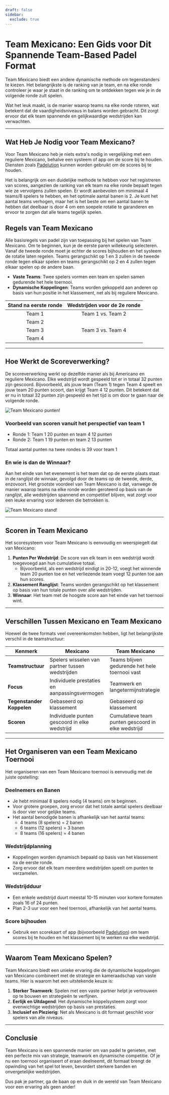 ```yaml
---
draft: false
sidebar:
  exclude: true
---
```

# Team Mexicano: Een Gids voor Dit Spannende Team-Based Padel Format

Team Mexicano biedt een andere dynamische methode om tegenstanders te kiezen. Het belangrijkste is de ranking van je team, en na elke ronde controleer je waar je staat in de ranking om te ontdekken tegen wie je in de volgende ronde zult spelen.

Wat het leuk maakt, is de manier waarop teams na elke ronde roteren, wat betekent dat de vaardigheidsniveaus in balans worden gebracht. Dit zorgt ervoor dat elk team spannende en gelijkwaardige wedstrijden kan verwachten.

---

## Wat Heb Je Nodig voor Team Mexicano?

Voor Team Mexicano heb je niets extra's nodig in vergelijking met een reguliere Mexicano, behalve een systeem of app om de score bij te houden. Diensten zoals [Padelution](https://www.padelution.com/americano) kunnen worden gebruikt om de scores bij te houden.

Het is belangrijk om een duidelijke methode te hebben voor het registreren van scores, aangezien de ranking van elk team na elke ronde bepaalt tegen wie ze vervolgens zullen spelen. Er wordt aanbevolen om minimaal 4 teams/8 spelers te hebben, en het optimale aantal banen is 2. Je kunt het aantal teams verhogen, maar het is het beste om een aantal banen te hebben dat deelbaar is door 4 om een soepele rotatie te garanderen en ervoor te zorgen dat alle teams tegelijk spelen.

## Regels van Team Mexicano

Alle basisregels van padel zijn van toepassing bij het spelen van Team Mexicano. Om te beginnen, kun je de eerste paren willekeurig selecteren. Vanaf de tweede ronde moet je echter de scores bijhouden en het systeem de rotatie laten regelen. Teams gerangschikt op 1 en 3 zullen in de tweede ronde tegen elkaar spelen en teams gerangschikt op 2 en 4 zullen tegen elkaar spelen op de andere baan.

- **Vaste Teams**: Twee spelers vormen een team en spelen samen gedurende het hele toernooi.
- **Dynamische Koppelingen**: Teams worden gekoppeld aan anderen op basis van hun positie in het klassement, net als bij reguliere Mexicano.

| Stand na eerste ronde | Wedstrijden voor de 2e ronde |
|:---------------------:|:---------------------------:|
|         Team 1        |   Team 1 vs. Team 2         |
|         Team 2        |                             |
|         Team 3        |   Team 3 vs. Team 4         |
|         Team 4        |                             |

---

## Hoe Werkt de Scoreverwerking?

De scoreverwerking werkt op dezelfde manier als bij Americano en reguliere Mexicano. Elke wedstrijd wordt gespeeld tot er in totaal 32 punten zijn gescoord. Bijvoorbeeld, als jouw team (Team 1) tegen Team 4 speelt en jouw team 20 punten scoort, dan krijgt Team 4 12 punten. Dit betekent dat er nu in totaal 32 punten zijn gespeeld en het tijd is om door te gaan naar de volgende ronde.

![Team Mexicano punten!](/nl/images/team-mexicano-scores.png "Team Mexicano punten!")

### Voorbeeld van scoren vanuit het perspectief van team 1
- Ronde 1: Team 1 20 punten en team 4 12 punten
- Ronde 2: Team 1 19 punten en team 2 13 punten

Totaal aantal punten na twee rondes is 39 voor team 1

### En wie is dan de Winnaar?
Aan het einde van het evenement is het team dat op de eerste plaats staat in de ranglijst de winnaar, gevolgd door de teams op de tweede, derde, enzovoort. Het grootste voordeel van Team Mexicano is dat, vanwege de manier waarop teams na elke ronde worden geroteerd op basis van de ranglijst, alle wedstrijden spannend en competitief blijven, wat zorgt voor een leuke ervaring voor iedereen die betrokken is.

![Team Mexicano stand!](/nl/images/team-mexicano-standing.png "Team Mexicano stand")

---

## Scoren in Team Mexicano

Het scoresysteem voor Team Mexicano is eenvoudig en weerspiegelt dat van Mexicano:

1. **Punten Per Wedstrijd**: De score van elk team in een wedstrijd wordt toegevoegd aan hun cumulatieve totaal.
   - Bijvoorbeeld, als een wedstrijd eindigt in 20-12, voegt het winnende team 20 punten toe en het verliezende team voegt 12 punten toe aan hun scores.
2. **Klassement Ranglijst**: Teams worden gerangschikt op het klassement op basis van hun totale punten over alle wedstrijden.
3. **Winnaar**: Het team met de hoogste score aan het einde van het toernooi wint.

---

## Verschillen Tussen Mexicano en Team Mexicano

Hoewel de twee formats veel overeenkomsten hebben, ligt het belangrijkste verschil in de teamstructuur:

| **Kenmerk**            | **Mexicano**                                     | **Team Mexicano**                                  |
|------------------------|-------------------------------------------------|---------------------------------------------------|
| **Teamstructuur**      | Spelers wisselen van partner tussen wedstrijden  | Teams blijven gedurende het hele toernooi vast     |
| **Focus**              | Individuele prestaties en aanpassingsvermogen    | Teamwerk en langetermijnstrategie                  |
| **Tegenstander Koppelen**| Gebaseerd op klassement                        | Gebaseerd op klassement                            |
| **Scoren**             | Individuele punten gescoord in elke wedstrijd    | Cumulatieve team punten gescoord in elke wedstrijd |

---

## Het Organiseren van een Team Mexicano Toernooi

Het organiseren van een Team Mexicano toernooi is eenvoudig met de juiste opstelling:

### Deelnemers en Banen
- Je hebt minimaal 8 spelers nodig (4 teams) om te beginnen.
- Voor grotere groepen, zorg ervoor dat het totale aantal spelers deelbaar is door vier voor gelijke teams.
- Het aantal benodigde banen is afhankelijk van het aantal teams:
  - 4 teams (8 spelers) = 2 banen
  - 6 teams (12 spelers) = 3 banen
  - 8 teams (16 spelers) = 4 banen

### Wedstrijdplanning
- Koppelingen worden dynamisch bepaald op basis van het klassement na de eerste ronde.
- Zorg ervoor dat elk team meerdere wedstrijden speelt om punten te verzamelen.

### Wedstrijdduur
- Een enkele wedstrijd duurt meestal 10-15 minuten voor kortere formaten zoals 16 of 24 punten.
- Plan 2-3 uur voor een heel toernooi, afhankelijk van het aantal teams.

### Score bijhouden
- Gebruik een scorekaart of app (bijvoorbeeld [Padelution](https://www.padelution.com/americano)) om team scores bij te houden en het klassement bij te werken na elke wedstrijd.

---

## Waarom Team Mexicano Spelen?

Team Mexicano biedt een unieke ervaring die de dynamische koppelingen van Mexicano combineert met de strategie en kameraadschap van vaste teams. Hier is waarom het een uitstekende keuze is:

1. **Sterker Teamwerk**: Spelen met een vaste partner helpt je vertrouwen op te bouwen en strategieën te verfijnen.
2. **Eerlijk en Uitdagend**: Het dynamische koppelsysteem zorgt voor evenwichtige wedstrijden op basis van prestaties.
3. **Inclusief en Plezierig**: Net als Mexicano is dit formaat geschikt voor spelers van alle niveaus.

---

## Conclusie

Team Mexicano is een spannende manier om van padel te genieten, met een perfecte mix van strategie, teamwork en dynamische competitie. Of je nu een toernooi organiseert of eraan deelneemt, dit formaat brengt de opwinding van het spel tot leven, bevordert sterkere banden en onvergetelijke wedstrijden.

Dus pak je partner, ga de baan op en duik in de wereld van Team Mexicano voor een ervaring als geen ander!